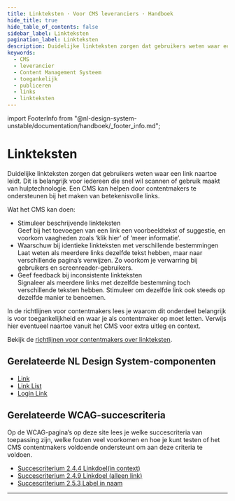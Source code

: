 ```yaml
---
title: Linkteksten · Voor CMS leveranciers · Handboek
hide_title: true
hide_table_of_contents: false
sidebar_label: Linkteksten
pagination_label: Linkteksten
description: Duidelijke linkteksten zorgen dat gebruikers weten waar een link naartoe leidt. Dit is belangrijk voor iedereen die snel wil scannen of gebruik maakt van hulptechnologie. Een CMS kan helpen door contentmakers te ondersteunen bij het maken van betekenisvolle links.
keywords:
  - CMS
  - leverancier
  - Content Management Systeem
  - toegankelijk
  - publiceren
  - links
  - linkteksten
---
```


<!-- @license CC0-1.0 -->

import FooterInfo from "@nl-design-system-unstable/documentation/handboek/\_footer_info.md";

# Linkteksten

Duidelijke linkteksten zorgen dat gebruikers weten waar een link naartoe leidt. Dit is belangrijk voor iedereen die snel wil scannen of gebruik maakt van hulptechnologie. Een CMS kan helpen door contentmakers te ondersteunen bij het maken van betekenisvolle links.

Wat het CMS kan doen:

- Stimuleer beschrijvende linkteksten  
  Geef bij het toevoegen van een link een voorbeeldtekst of suggestie, en voorkom vaagheden zoals ‘klik hier’ of ‘meer informatie’.
- Waarschuw bij identieke linkteksten met verschillende bestemmingen  
  Laat weten als meerdere links dezelfde tekst hebben, maar naar verschillende pagina’s verwijzen. Zo voorkom je verwarring bij gebruikers en screenreader-gebruikers.
- Geef feedback bij inconsistente linkteksten  
  Signaleer als meerdere links met dezelfde bestemming toch verschillende teksten hebben. Stimuleer om dezelfde link ook steeds op dezelfde manier te benoemen.

In de richtlijnen voor contentmakers lees je waarom dit onderdeel belangrijk is voor toegankelijkheid en waar je als contentmaker op moet letten. Verwijs hier eventueel naartoe vanuit het CMS voor extra uitleg en context.

Bekijk de [richtlijnen voor contentmakers over linkteksten](/richtlijnen/content/tekstopmaak/linkteksten).

## Gerelateerde NL Design System-componenten

- [Link](/link)
- [Link List](/link-list)
- [Login Link](/login-link)

## Gerelateerde WCAG-succescriteria

Op de WCAG-pagina’s op deze site lees je welke succescriteria van toepassing zijn, welke fouten veel voorkomen en hoe je kunt testen of het CMS contentmakers voldoende ondersteunt om aan deze criteria te voldoen.

- [Succescriterium 2.4.4 Linkdoel(in context)](/wcag/2.4.4)
- [Succescriterium 2.4.9 Linkdoel (alleen link)](/wcag/2.4.9)
- [Succescriterium 2.5.3 Label in naam](/wcag/2.5.3)

---

<FooterInfo />
